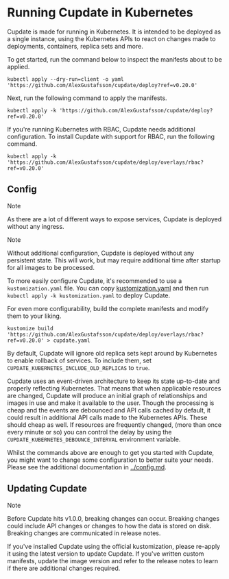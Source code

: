 # Running Cupdate in Kubernetes

Cupdate is made for running in Kubernetes. It is intended to be deployed as a
single instance, using the Kubernetes APIs to react on changes made to
deployments, containers, replica sets and more.

To get started, run the command below to inspect the manifests about to be
applied.

```shell
kubectl apply --dry-run=client -o yaml 'https://github.com/AlexGustafsson/cupdate/deploy?ref=v0.20.0'
```

Next, run the following command to apply the manifests.

```shell
kubectl apply -k 'https://github.com/AlexGustafsson/cupdate/deploy?ref=v0.20.0'
```

If you're running Kubernetes with RBAC, Cupdate needs additional configuration.
To install Cupdate with support for RBAC, run the following command.

```shell
kubectl apply -k 'https://github.com/AlexGustafsson/cupdate/deploy/overlays/rbac?ref=v0.20.0'
```

## Config

> [!NOTE]
> As there are a lot of different ways to expose services, Cupdate is deployed
> without any ingress.

> [!NOTE]
> Without additional configuration, Cupdate is deployed without any persistent
> state. This will work, but may require additional time after startup for all
> images to be processed.

To more easily configure Cupdate, it's recommended to use a
`kustomization.yaml` file. You can copy [kustomization.yaml](kustomization.yaml)
and then run `kubectl apply -k kustomization.yaml` to deploy Cupdate.

For even more configurability, build the complete manifests and modify them to
your liking.

```shell
kustomize build 'https://github.com/AlexGustafsson/cupdate/deploy/overlays/rbac?ref=v0.20.0' > cupdate.yaml
```

By default, Cupdate will ignore old replica sets kept around by Kubernetes to
enable rollback of services. To include them, set
`CUPDATE_KUBERNETES_INCLUDE_OLD_REPLICAS` to `true`.

Cupdate uses an event-driven architecture to keep its state up-to-date and
properly reflecting Kubernetes. That means that when applicable resources are
changed, Cupdate will produce an initial graph of relationships and images in
use and make it available to the user. Though the processing is cheap and the
events are debounced and API calls cached by default, it could result in
additional API calls made to the Kubernetes APIs. These should cheap as well. If
resources are frequently changed, (more than once every minute or so) you can
control the delay by using the `CUPDATE_KUBERNETES_DEBOUNCE_INTERVAL`
environment variable.

Whilst the commands above are enough to get you started with Cupdate, you might
want to change some configuration to better suite your needs. Please see the
additional documentation in [../config.md](../config.md).

## Updating Cupdate

> [!NOTE]
> Before Cupdate hits v1.0.0, breaking changes can occur. Breaking changes could
> include API changes or changes to how the data is stored on disk. Breaking
> changes are communicated in release notes.

If you've installed Cupdate using the official kustomization, please re-apply it
using the latest version to update Cupdate. If you've written custom manifests,
update the image version and refer to the release notes to learn if there are
additional changes required.
